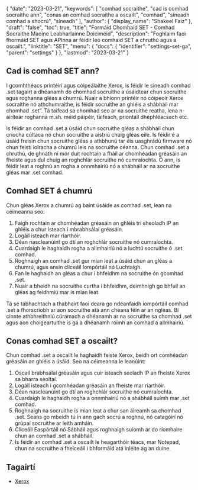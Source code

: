 {
  "date": "2023-03-21",
  "keywords": [
"comhad socraithe",
"cad is comhad socraithe ann",
"conas an comhad socraithe a oscailt",
"comhad",
"síneadh comhad a shocrú",
"síneadh"
],
  "author": {
    "display_name": "Shakeel Faiz"
},
  "draft": "false",
  "toc": true,
  "title": "Formáid Chomhaid SET - Comhad Socraithe Maoine Leabharlainne Doiciméid",
  "description": "Foghlaim faoi fhormáid SET agus APInna ar féidir leo comhaid SET a chruthú agus a oscailt.",
  "linktitle": "SET",
  "menu": {
    "docs": {
      "identifier": "settings-set-ga",
      "parent": "settings"
}
},
  "lastmod": "2023-03-21"
}

## Cad is comhad SET ann?

I gcomhthéacs printéirí agus cóipeálaithe Xerox, is féidir le síneadh comhad .set tagairt a dhéanamh do chomhad socruithe a úsáidtear chun socruithe agus roghanna gléas a chumrú. Nuair a bhíonn printéir nó cóipeoir Xerox socraithe nó athchumraithe, is féidir socruithe an ghléis a shábháil mar chomhad .set”. Tá taifead sa chomhad seo ar na socruithe reatha, lena n-áirítear roghanna m.sh. méid páipéir, taifeach, priontáil dhéphléacsach etc.

Is féidir an comhad .set a úsáid chun socruithe gléas a shábháil chun críocha cúltaca nó chun socruithe a aistriú chuig gléas eile. Is féidir é a úsáid freisin chun socruithe gléas a athbhunú tar éis uasghrádú firmware nó chun feistí iolracha a chumrú leis na socruithe céanna. Chun comhad .set a chruthú, de ghnáth ní mór duit rochtain a fháil ar chomhéadan gréasáin an fheiste agus dul chuig an roghchlár socruithe nó cumraíochta. Ó ann, is féidir leat a roghnú an rogha a onnmhairiú nó a shábháil ar na socruithe gléas mar .set comhad.

## Comhad SET á chumrú

Chun gléas Xerox a chumrú ag baint úsáide as comhad .set, lean na céimeanna seo:

1. Faigh rochtain ar chomhéadan gréasáin an ghléis trí sheoladh IP an ghléis a chur isteach i mbrabhsálaí gréasáin.
2. Logáil isteach mar riarthóir.
3. Déan nascleanúint go dtí an roghchlár socruithe nó cumraíochta.
4. Cuardaigh le haghaidh rogha a allmhairiú nó a luchtú socruithe ó .set comhad.
5. Roghnaigh an comhad .set gur mian leat a úsáid chun an gléas a chumrú, agus ansin cliceáil Iompórtáil nó Luchtaigh.
6. Fan le haghaidh an gléas a chur i bhfeidhm na socruithe ón gcomhad .set.
7. Nuair a bheidh na socruithe curtha i bhfeidhm, deimhnigh go bhfuil an gléas ag feidhmiú mar is mian leat.

Tá sé tábhachtach a thabhairt faoi deara go ndéanfaidh iompórtáil comhad .set a fhorscríobh ar aon socruithe atá ann cheana féin ar an ngléas. Bí cinnte athbhreithniú cúramach a dhéanamh ar na socruithe sa chomhad .set agus aon choigeartuithe is gá a dhéanamh roimh an comhad a allmhairiú.

## Conas comhad SET a oscailt?

Chun comhad .set a oscailt le haghaidh feiste Xerox, beidh ort comhéadan gréasáin an ghléis a úsáid. Seo na céimeanna le leanúint:

1. Oscail brabhsálaí gréasáin agus cuir isteach seoladh IP an fheiste Xerox sa bharra seoltaí.
2. Logáil isteach i gcomhéadan gréasáin an fheiste mar riarthóir.
3. Déan nascleanúint go dtí an roghchlár socruithe nó cumraíochta.
4. Cuardaigh le haghaidh rogha a onnmhairiú nó a shábháil suímh mar .set comhad.
5. Roghnaigh na socruithe is mian leat a chur san áireamh sa chomhad .set. Seans go mbeidh tú in ann gach socrú a roghnú, nó catagóirí nó grúpaí socruithe ar leith amháin.
6. Cliceáil Easpórtáil nó Sábháil agus roghnaigh suíomh ar do ríomhaire chun an comhad .set a shábháil.
7. Is féidir an comhad .set a oscailt le heagarthóir téacs, mar Notepad, chun na socruithe a fheiceáil i bhformáid atá inléite ag an duine.

## Tagairtí
* [Xerox](https://ga.wikipedia.org/wiki/Xerox)


